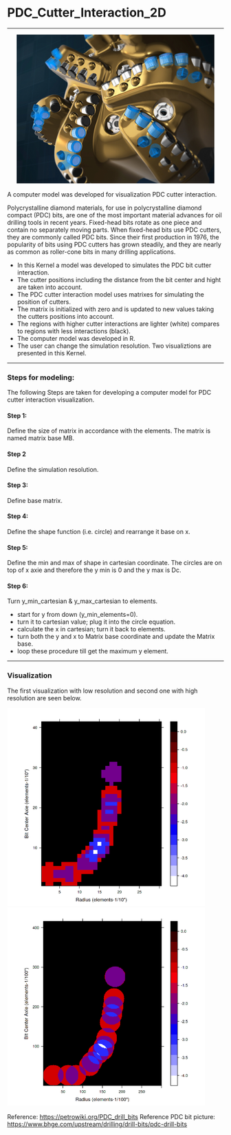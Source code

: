 # PDC_Cutter_Interaction_2D
---
<p align="center">
  <img width="460" src="Pictures/PDCbit.png" >
</p>

 A computer model was developed for visualization PDC cutter interaction.
 
Polycrystalline diamond materials, for use in polycrystalline diamond compact (PDC) bits, are one of the most important material advances for oil drilling tools in recent years. Fixed-head bits rotate as one piece and contain no separately moving parts. When fixed-head bits use PDC cutters, they are commonly called PDC bits. Since their first production in 1976, the popularity of bits using PDC cutters has grown steadily, and they are nearly as common as roller-cone bits in many drilling applications.

* In this Kernel a model was developed to simulates the PDC bit cutter interaction.
* The cutter positions including the distance from the bit center and hight are taken into account.
* The PDC cutter interaction model uses matrixes for simulating the position of cutters.
* The matrix is initialized with zero and is updated to new values taking the cutters positions into account.
* The regions with higher cutter interactions are lighter (white) compares to regions with less interactions (black).
* The computer model was developed in R.
* The user can change the simulation resolution. Two visualiztions are presented in this Kernel.

---
### Steps for modeling:
The following Steps are taken for developing a computer model for PDC cutter interaction visualization.

#### Step 1:
Define the size of matrix in accordance with the elements. The matrix is named matrix base MB.

#### Step 2
Define the simulation resolution.

#### Step 3:
Define base matrix.

#### Step 4:
Define the shape function (i.e. circle) and rearrange it base on x.

#### Step 5:
Define the min and max of shape in cartesian coordinate. The circles are on top of x axie and therefore the y min is 0 and the y max is Dc.

#### Step 6:
Turn y_min_cartesian & y_max_cartesian to elements.

* start for y from down (y_min_elements=0).
* turn it to cartesian value; plug it into the circle equation.
* calculate the x in cartesian; turn it back to elements.
* turn both the y and x to Matrix base coordinate and update the Matrix base.
* loop these procedure till get the maximum y element.

---
### Visualization


The first visualization with low resolution and second one with high resolution are seen below.



<p float="left">
  <img width="460" src="Pictures/first_viz.png" >
  <img width="460" src="Pictures/second_viz.png" >
</p>


Reference: https://petrowiki.org/PDC_drill_bits
Reference PDC bit picture: https://www.bhge.com/upstream/drilling/drill-bits/pdc-drill-bits
